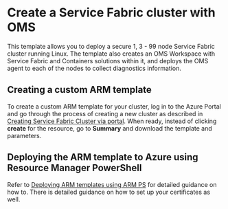 # Create a Service Fabric cluster with OMS 

This template allows you to deploy a secure 1, 3 - 99 node Service Fabric cluster running Linux. The template also creates an OMS Workspace with Service Fabric and Containers solutions within it, and deploys the OMS agent to each of the nodes to collect diagnostics information.

## Creating a custom ARM template

To create a custom ARM template for your cluster, log in to the Azure Portal and go through the process of creating a new cluster as described in [Creating Service Fabric Cluster via portal](https://docs.microsoft.com/azure/service-fabric/service-fabric-cluster-creation-via-portal). When ready, instead of clicking **create** for the resource, go to **Summary** and download the template and parameters. 

## Deploying the ARM template to Azure using Resource Manager PowerShell

Refer to [Deploying ARM templates using ARM PS](https://azure.microsoft.com/documentation/articles/service-fabric-cluster-creation-via-arm/) for detailed guidance on how to. There is detailed guidance on how to set up your certificates as well.